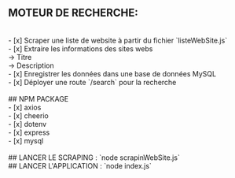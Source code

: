 ## MOTEUR DE RECHERCHE:
<br>
- [x]  Scraper une liste de website à partir du fichier `listeWebSite.js` <br>
- [x]  Extraire les informations des sites webs <br>
    -> Titre <br>
    -> Description <br>
- [x]  Enregistrer les données dans une base de données MySQL <br>
- [x]  Déployer une route `/search` pour la recherche  <br>

<br>
## NPM PACKAGE
<br>
- [x]  axios <br>
- [x]  cheerio <br>
- [x]  dotenv <br>
- [x]  express <br>
- [x]  mysql <br>

<br>
## LANCER LE SCRAPING : `node scrapinWebSite.js`
<br>
## LANCER L'APPLICATION : `node index.js`
<br>
